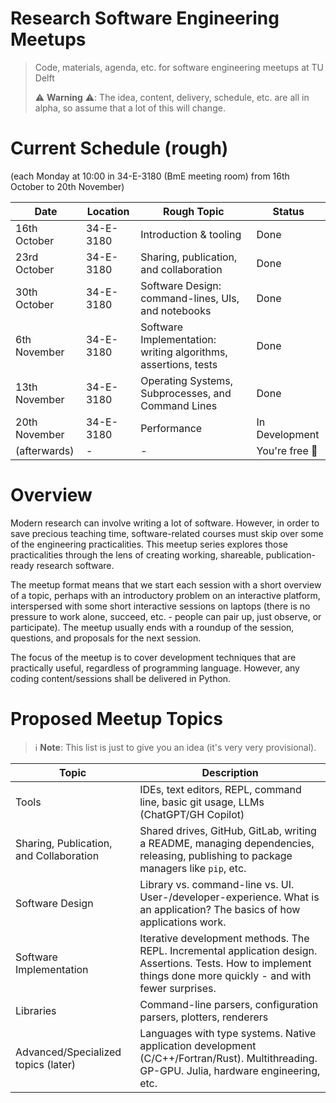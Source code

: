 # Research Software Engineering Meetups

> Code, materials, agenda, etc. for software engineering meetups at TU Delft
>
> ⚠️ **Warning** ⚠️: The idea, content, delivery, schedule, etc. are all in alpha,
> so assume that a lot of this will change.


# Current Schedule (rough)

(each Monday at 10:00 in 34-E-3180 (BmE meeting room) from 16th October to 20th November)

| Date | Location | Rough Topic | Status |
| - | - | - | - |
| 16th October | 34-E-3180 | Introduction & tooling | Done |
| 23rd October | 34-E-3180 | Sharing, publication, and collaboration | Done |
| 30th October | 34-E-3180 | Software Design: command-lines, UIs, and notebooks | Done |
| 6th November | 34-E-3180 | Software Implementation: writing algorithms, assertions, tests | Done |
| 13th November | 34-E-3180 | Operating Systems, Subprocesses, and Command Lines | Done |
| 20th November | 34-E-3180 | Performance | In Development |
| (afterwards) | - | - | You're free 🥳 |


# Overview

Modern research can involve writing a lot of software. However, in order to save precious teaching time, software-related courses must skip over some of the engineering practicalities. This meetup series explores those practicalities through the lens of creating working, shareable, publication-ready research software.

The meetup format means that we start each session with a short overview of a topic, perhaps with an introductory problem on an interactive platform, interspersed with some short interactive sessions on laptops (there is no pressure to work alone, succeed, etc. - people can pair up, just observe, or participate). The meetup usually ends with a roundup of the session, questions, and proposals for the next session.

The focus of the meetup is to cover development techniques that are practically useful, regardless of programming language. However, any coding content/sessions shall be delivered in Python.


# Proposed Meetup Topics

> ℹ️ **Note**: This list is just to give you an idea (it's very very provisional).

| Topic | Description |
| ----- | ----------- |
| Tools | IDEs, text editors, REPL, command line, basic git usage, LLMs (ChatGPT/GH Copilot) |
| Sharing, Publication, and Collaboration | Shared drives, GitHub, GitLab, writing a README, managing dependencies, releasing, publishing to package managers like `pip`, etc. |
| Software Design | Library vs. command-line vs. UI. User-/developer-experience. What is an application? The basics of how applications work. |
| Software Implementation | Iterative development methods. The REPL. Incremental application design. Assertions. Tests. How to implement things done more quickly - and with fewer surprises. |
| Libraries | Command-line parsers, configuration parsers, plotters, renderers |
| Advanced/Specialized topics (later) | Languages with type systems. Native application development (C/C++/Fortran/Rust). Multithreading. GP-GPU. Julia, hardware engineering, etc. |
